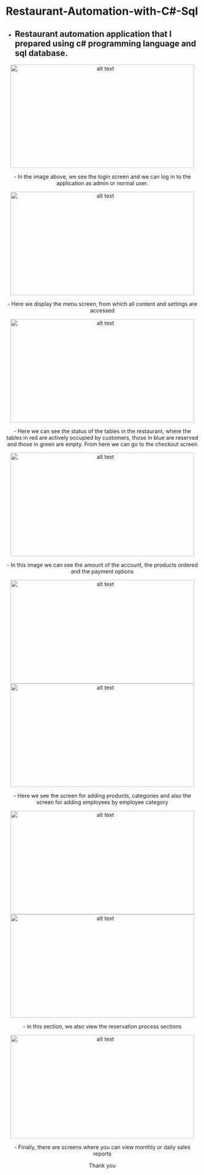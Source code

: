 # Restaurant-Automation-with-C#-Sql

- ## Restaurant automation application that I prepared using c# programming language and sql database.

<p align="center">
<img src="https://github.com/MertErenKekuc/Restaurant-Automation/assets/92688288/52ba1a98-d88f-4312-b233-422faa347505" alt="alt text" width="480" height="270">
</p>

<p align="center">
- In the image above, we see the login screen and we can log in to the application as admin or normal user.
</p>

<p align="center">
<img src="https://github.com/MertErenKekuc/Restaurant-Automation/assets/92688288/de8303d1-f885-4cfb-b37d-15e370eb0432" alt="alt text" width="480" height="270"> 
</p>

<p></p>

<p align="center">
- Here we display the menu screen, from which all content and settings are accessed
</p>

<p align="center">
<img src="https://github.com/MertErenKekuc/Restaurant-Automation/assets/92688288/882a9416-f6fc-4cfb-b5f7-658882061e30" alt="alt text" width="480" height="270"> 
</p>

<p align="center">
- Here we can see the status of the tables in the restaurant, where the tables in red are actively occupied by customers, those in blue are reserved and those in green are empty. From here we can go to the checkout screen
</p>

<p align="center">
<img src="https://github.com/MertErenKekuc/Restaurant-Automation/assets/92688288/5588f28f-7c18-420d-acfe-6fd299b0d68c" alt="alt text" width="480" height="270"> 
</p>

<p align="center">
- In this image we can see the amount of the account, the products ordered and the payment options
</p>

<p align="center">
  <img src="https://github.com/MertErenKekuc/Restaurant-Automation/assets/92688288/d3e943e4-58d5-4108-9c07-61a1c019fd74" alt="alt text" width="480" height="270">
  <img src="https://github.com/MertErenKekuc/Restaurant-Automation/assets/92688288/c90b2915-c19c-422d-82ed-bd6e1da079a2" alt="alt text" width="480" height="270">
</p>

<p align="center">
- Here we see the screen for adding products, categories and also the screen for adding employees by employee category
</p>

<p align="center">
<img src="https://github.com/MertErenKekuc/Restaurant-Automation/assets/92688288/69808e3e-bd89-4a3a-841a-d1a2d85a27a7" alt="alt text" width="480" height="270"> 
<img src="https://github.com/MertErenKekuc/Restaurant-Automation/assets/92688288/9aaa245d-6184-42ca-85af-b5b8b7274c41" alt="alt text" width="480" height="270"> 
</p>

<p align="center">
- in this section, we also view the reservation process sections
</p>

<p></p>

<p align="center">
<img src="https://github.com/MertErenKekuc/Restaurant-Automation/assets/92688288/1a3af455-26b5-492a-9525-2ac4d390b9de" alt="alt text" width="480" height="270">
</p>

<p align="center">
- Finally, there are screens where you can view monthly or daily sales reports
</p>

<p align="center">
Thank you
</p>



